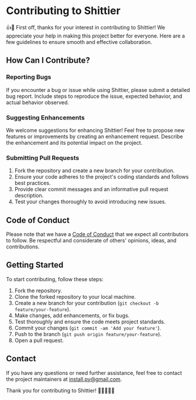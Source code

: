# Contributing to Shittier

👍🎉 First off, thanks for your interest in contributing to Shittier! We appreciate your help in making this project better for everyone. Here are a few guidelines to ensure smooth and effective collaboration.

## How Can I Contribute?

### Reporting Bugs

If you encounter a bug or issue while using Shittier, please submit a detailed bug report. Include steps to reproduce the issue, expected behavior, and actual behavior observed.

### Suggesting Enhancements

We welcome suggestions for enhancing Shittier! Feel free to propose new features or improvements by creating an enhancement request. Describe the enhancement and its potential impact on the project.

### Submitting Pull Requests

1. Fork the repository and create a new branch for your contribution.
2. Ensure your code adheres to the project's coding standards and follows best practices.
3. Provide clear commit messages and an informative pull request description.
4. Test your changes thoroughly to avoid introducing new issues.

## Code of Conduct

Please note that we have a [Code of Conduct](CODE_OF_CONDUCT.md) that we expect all contributors to follow. Be respectful and considerate of others' opinions, ideas, and contributions.

## Getting Started

To start contributing, follow these steps:
1. Fork the repository.
2. Clone the forked repository to your local machine.
3. Create a new branch for your contribution (`git checkout -b feature/your-feature`).
4. Make changes, add enhancements, or fix bugs.
5. Test thoroughly and ensure the code meets project standards.
6. Commit your changes (`git commit -am 'Add your feature'`).
7. Push to the branch (`git push origin feature/your-feature`).
8. Open a pull request.

## Contact

If you have any questions or need further assistance, feel free to contact the project maintainers at [install.py@gmail.com](mailto:install.py@gmail.com).

Thank you for contributing to Shittier! 🚀👩‍💻👨‍💻
